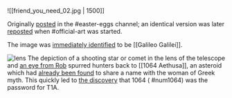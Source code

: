 ![[friend_you_need_02.jpg | 1500]]

Originally [posted](https://discord.com/channels/1008696016318513243/1011929497139953744/1029416197797716061) in the \#easter-eggs channel; an identical version was later [reposted](https://discord.com/channels/1008696016318513243/1031539174743998526/1034397097077780560) when \#official-art was started. 

The image was [immediately identified](https://discord.com/channels/1008696016318513243/1011929497139953744/1029416708437463143) to be [[Galileo Galilei]].


![lens](https://media.discordapp.net/attachments/1011929497139953744/1029437753508765836/unknown.png?ex=65661c1e&is=6553a71e&hm=2cbd6582c98b366f766759ea9e7b939f2f6685280ea2e64b9050085b0824d297&=)
The depiction of a shooting star or comet in the lens of the telescope and [an eye from Rob](https://discord.com/channels/1008696016318513243/1011929497139953744/1029437753789788200) spurred hunters back to [[1064 Aethusa]], an asteroid which had [already been found](https://discord.com/channels/1008696016318513243/1011929497139953744/1028698831744938014) to share a name with the woman of Greek myth. This quickly led to [the discovery](https://discord.com/channels/1008696016318513243/1011929497139953744/1029450968246538343) that 1064 ( #num1064) was the password for T1A.
